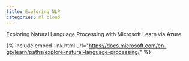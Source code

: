 ```yaml
---
title: Exploring NLP
categories: ml cloud
---
```


Exploring Natural Language Processing with Microsoft Learn via Azure.

<!-- - -->

{% include embed-link.html url="https://docs.microsoft.com/en-gb/learn/paths/explore-natural-language-processing/" %}